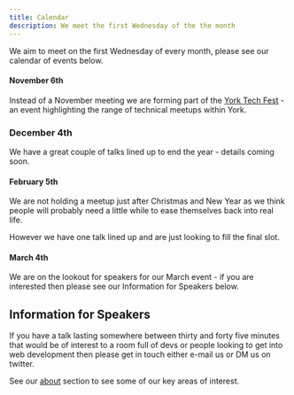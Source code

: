 ```yaml
---
title: Calendar
description: We meet the first Wednesday of the the month
---
```


We aim to meet on the first Wednesday of every month, please see our calendar of events below.

#### November 6th

Instead of a November meeting we are forming part of the [York Tech Fest](https://yorktechfest.github.io/) - an event highlighting the range of technical meetups within York.

### December 4th

We have a great couple of talks lined up to end the year - details coming soon.

#### February 5th

We are not holding a meetup just after Christmas and New Year as we think people will probably need a little while to ease themselves back into real life.

However we have one talk lined up and are just looking to fill the final slot.

#### March 4th

We are on the lookout for speakers for our March event - if you are interested then please see our Information for Speakers below.


## Information for Speakers

If you have a talk lasting somewhere between thirty and forty five minutes that would be of interest to a room full of devs or people looking to get into web development then please get in touch either e-mail us or DM us on twitter.

See our [about](/about/) section to see some of our key areas of interest.